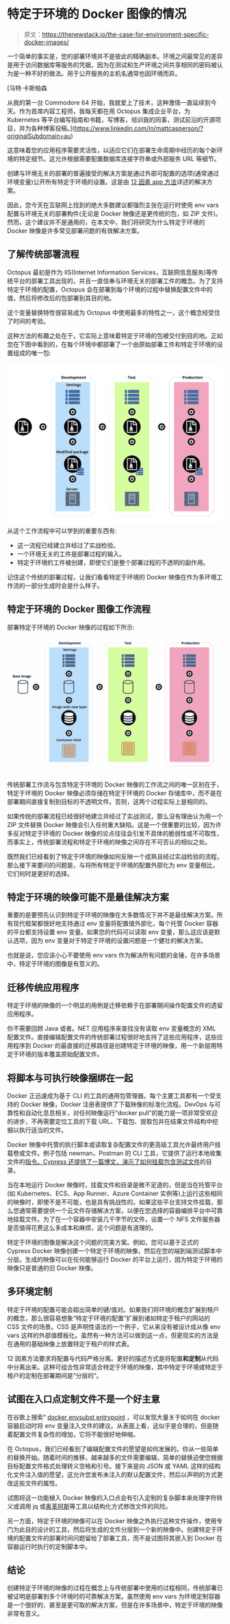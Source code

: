 # 特定于环境的 Docker 图像的情况

> 原文：<https://thenewstack.io/the-case-for-environment-specific-docker-images/>

一个简单的事实是，您的部署环境并不是彼此的精确副本。环境之间最常见的差异是用于访问数据库等服务的凭据，因为在测试和生产环境之间共享相同的密码被认为是一种不好的做法。用于公开服务的主机名通常也因环境而异。

 [马特·卡斯帕森

从我的第一台 Commodore 64 开始，我就爱上了技术，这种激情一直延续到今天。作为首席内容工程师，我每天都在用 Octopus 集成企业平台，为 Kubernetes 等平台编写指南和书籍，写博客，培训我的同事，测试前沿的开源项目，并为各种博客投稿。](https://www.linkedin.com/in/mattcasperson/?originalSubdomain=au) 

这意味着您的应用程序需要灵活性，以适应它们在部署生命周期中经历的每个新环境的特定细节。这允许根据需要配置数据库连接字符串或外部服务 URL 等细节。

创建与环境无关的部署的普遍接受的解决方案是通过外部可配置的选项(通常通过环境变量)公开所有特定于环境的设置。这是由 [12 因素 app 方法](https://12factor.net/config)详述的解决方案。

因此，您今天在互联网上找到的绝大多数建议都强烈主张在运行时使用 env vars 配置与环境无关的部署构件(无论是 Docker 映像还是更传统的包，如 ZIP 文件)。然而，这个建议并不是通用的，在本文中，我们将研究为什么特定于环境的 Docker 映像是许多常见部署问题的有效解决方案。

## 了解传统部署流程

Octopus 最初是作为 IIS(Internet Information Services，互联网信息服务)等传统平台的部署工具出现的，并且一直信奉与环境无关的部署工件的概念。为了支持特定于环境的配置，Octopus 会在部署到每个环境的过程中替换配置文件中的值，然后将修改后的包部署到其目的地。

这个变量替换特性很容易成为 Octopus 中使用最多的特性之一，这个概念经受住了时间的考验。

这种方法的有趣之处在于，它实际上意味着特定于环境的包被交付到目的地。正如您在下图中看到的，在每个环境中都部署了一个由原始部署工件和特定于环境的设置组成的唯一包:

![](img/5cd3c0855966a89ffc7fb54249da786e.png)从这个工作流程中可以学到的重要东西有:

*   这一流程已经建立并经过了实战检验。
*   一个环境无关的工件是部署过程的输入。
*   特定于环境的工件被创建，即使它们是整个部署过程的不透明的副作用。

记住这个传统的部署过程，让我们看看特定于环境的 Docker 映像在作为多环境工作流的一部分生成时会是什么样子。

## 特定于环境的 Docker 图像工作流程

部署特定于环境的 Docker 映像的过程如下所示:

![](img/c2745a73978bc955062630f83cab00dc.png)

传统部署工作流与包含特定于环境的 Docker 映像的工作流之间的唯一区别在于，特定于环境的 Docker 映像必须存储在特定于环境的 Docker 存储库中，而不是在部署期间直接复制到目标的不透明文件。否则，这两个过程实际上是相同的。

如果传统的部署流程已经很好地建立并经过了实战测试，那么没有理由认为用一个 ZIP 文件替换 Docker 映像会引入任何重大缺陷。这是一个很重要的比较，因为许多反对特定于环境的 Docker 映像的论点往往会引发不具体的脆弱性或不可取性，而事实上，传统部署流程和特定于环境的映像之间存在不可否认的相似之处。

既然我们已经看到了特定于环境的映像如何反映一个成熟且经过实战检验的流程，那么接下来要问的问题是，与将所有特定于环境的配置外部化为 env 变量相比，它们何时是更好的选择。

## 特定于环境的映像可能不是最佳解决方案

重要的是要预先认识到特定于环境的映像在大多数情况下并不是最佳解决方案。所有现代框架都很好地支持通过 env 变量将配置值外部化，每个托管 Docker 容器的平台都支持设置 env 变量。如果您的代码可以读取 env 变量，那么这应该是默认选项，因为 env 变量对于特定于环境的设置问题是一个健壮的解决方案。

也就是说，您应该小心不要使用 env vars 作为解决所有问题的金锤，在许多场景中，特定于环境的图像是有意义的。

## 迁移传统应用程序

特定于环境的映像的一个明显的用例是迁移依赖于在部署期间操作配置文件的遗留应用程序。

你不需要回顾 Java 或者。NET 应用程序来查找没有读取 env 变量概念的 XML 配置文件。直接编辑配置文件的传统部署过程很好地支持了这些应用程序，这些应用程序到 Docker 的最直接的迁移路径是创建特定于环境的映像，用一个新层用特定于环境的版本覆盖原始配置文件。

## 将脚本与可执行映像捆绑在一起

Docker 正迅速成为基于 CLI 的工具的通用包管理器。每个主要工具都有一个受支持的 Docker 映像，Docker 注册表提供了下载映像的标准化流程。DevOps 与可靠性和自动化息息相关，对任何映像运行“docker pull”的能力是一项非常受欢迎的进步，不再需要定位工具的下载 URL、下载包、提取包并在结果文件结构中挖掘以执行适当的文件。

Docker 映像中托管的执行脚本或读取复杂配置文件的更高级工具允许最终用户挂载卷或文件。例子包括 newman，Postman 的 CLI 工具，它提供了运行本地收集文件的[指令。Cypress 还提供了一篇博文，演示了](https://hub.docker.com/r/postman/newman/)[如何挂载包含测试文件](https://www.cypress.io/blog/2019/05/02/run-cypress-with-a-single-docker-command/)的目录。

当在本地运行 Docker 映像时，挂载文件和目录是微不足道的，但是当在托管平台(如 Kubernetes、ECS、App Runner、Azure Container 实例等)上运行这些相同的映像时，即使不是不可能，也是具有挑战性的。如果这些平台支持文件挂载，那么您通常需要提供一个云文件存储解决方案，以便在您选择的容器编排平台中可靠地挂载文件。为了在一个容器中安装几千字节的文件，设置一个 NFS 文件服务器是否值得花费这么多成本和麻烦，这个问题是有道理的。

特定于环境的图像是解决这个问题的完美方案。例如，您可以基于正式的 Cypress Docker 映像创建一个特定于环境的映像，然后在您的端到端测试脚本中分层。生成的映像可以在任何能够运行 Docker 的平台上运行，因为特定于环境的映像只是普通的旧 Docker 映像。

## 多环境定制

特定于环境的配置可能会超出简单的键/值对。如果我们将环境的概念扩展到租户的概念，那么很容易想象“特定于环境的配置”扩展到诸如特定于租户的网站的 CSS 文件的场景。CSS 是声明性语法的一个例子，它从来没有被设计成从像 env vars 这样的外部值模板化。虽然有一种方法可以做到这一点，但更现实的方法是在通用的基础映像上放置特定于租户的样式表。

12 因素方法要求将配置与代码严格分离。更好的描述方式是将配置**和定制**从代码中分离出来。这种可组合性非常适合特定于环境的映像，其中特定于环境或特定于租户的定制在部署期间是“分层的”。

## 试图在入口点定制文件不是一个好主意

在谷歌上搜索“ [docker envsubst entrypoint](https://www.google.com/search?q=docker+envsubst+entrypoint) ，可以发现大量关于如何在 docker 容器启动时将 env 变量注入文件的建议。从表面上看，这似乎是合理的，但是随着配置文件复杂性的增加，它将不能很好地伸缩。

在 Octopus，我们已经看到了编辑配置文件的愿望是如何发展的。你从一些简单的替换开始。随着时间的推移，越来越多的文件需要编辑，简单的替换迫使您根据目标配置文件格式处理转义空格和引号。接下来是向 JSON 或 YAML 这样的结构化文件注入值的愿望，这允许您发布未注入的默认配置文件，然后以声明的方式更改这些文件的属性。

试图将这一功能植入 Docker 映像的入口点会有引入定制的复杂脚本来处理字符转义或调用 jq 或[奥革阿斯](https://augeas.net/)等工具以结构化方式修改文件的风险。

另一方面，特定于环境的映像可以在 Docker 映像之外执行这种文件操作，使用专门为此目的设计的工具，然后将生成的文件分层到一个新的映像中。创建特定于环境的配置文件的部署时间问题留给了部署工具，而不是试图将其嵌入到 Docker 在容器运行时执行的定制脚本中。

## 结论

创建特定于环境的映像的过程在概念上与传统部署中使用的过程相同，传统部署已被证明是部署到多个环境时的可靠解决方案。虽然使用 env vars 为环境定制容器是一个很好的、甚至是更可取的解决方案，但是在许多场景中，特定于环境的映像非常有意义。

<svg xmlns:xlink="http://www.w3.org/1999/xlink" viewBox="0 0 68 31" version="1.1"><title>Group</title> <desc>Created with Sketch.</desc></svg>